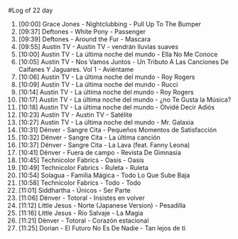 #Log of 22 day

1. [00:00] Grace Jones - Nightclubbing - Pull Up To The Bumper
1. [09:37] Deftones - White Pony - Passenger
1. [09:39] Deftones - Around the Fur - Mascara
1. [09:55] Austin TV - Austin TV - vendrán lluvias suaves
1. [10:00] Austin TV - La última noche del mundo - Ella No Me Conoce
1. [10:05] Austin TV - Nos Vamos Juntos - Un Tributo A Las Canciones De Caifanes Y Jaguares. Vol 1 - Aviéntame
1. [10:06] Austin TV - La última noche del mundo - Roy Rogers
1. [10:09] Austin TV - La última noche del mundo - Rucci
1. [10:14] Austin TV - La última noche del mundo - Roy Rogers
1. [10:17] Austin TV - La última noche del mundo - ¿no Te Gusta la Música?
1. [10:18] Austin TV - La última noche del mundo - Olvidé Decir Adiós
1. [10:23] Austin TV - Austin TV - Satélite
1. [10:27] Austin TV - La última noche del mundo - Mr. Galaxia
1. [10:31] Dënver - Sangre Cita - Pequeños Momentos de Satisfacción
1. [10:32] Dënver - Sangre Cita - La última canción
1. [10:37] Dënver - Sangre Cita - La Lava (feat. Fanny Leona)
1. [10:41] Dënver - Fuera de campo - Revista De Gimnasia
1. [10:45] Technicolor Fabrics - Oasis - Oasis
1. [10:49] Technicolor Fabrics - Ruleta - Ruleta
1. [10:54] Solagua - Familia Mágica - Todo Lo Que Sube Baja
1. [10:58] Technicolor Fabrics - Todo - Todo
1. [11:01] Siddhartha - Únicos - Ser Parte
1. [11:06] Dënver - Totoral - Insistes en volver
1. [11:12] Little Jesus - Norte (Japanese Version) - Pesadilla
1. [11:16] Little Jesus - Río Salvaje - La Magia
1. [11:21] Dënver - Totoral - Corazón estacional
1. [11:25] Dorian - El Futuro No Es De Nadie - Tan lejos de ti
